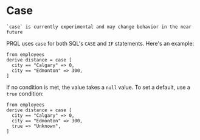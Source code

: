 # Case

```admonish note
`case` is currently experimental and may change behavior in the near future
```

PRQL uses `case` for both SQL's `CASE` and `IF` statements. Here's an example:

```prql no-fmt
from employees
derive distance = case [
  city == "Calgary" => 0,
  city == "Edmonton" => 300,
]
```

If no condition is met, the value takes a `null` value. To set a default, use a
`true` condition:

```prql no-fmt
from employees
derive distance = case [
  city == "Calgary" => 0,
  city == "Edmonton" => 300,
  true => "Unknown",
]
```
